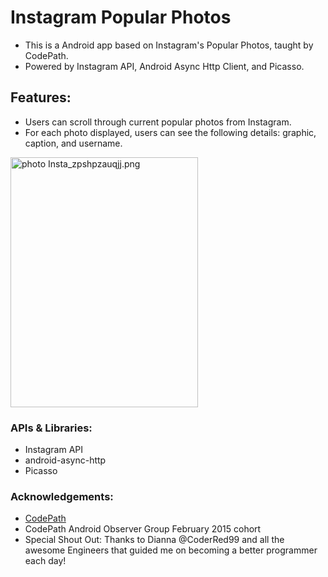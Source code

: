 # Instagram Popular Photos

- This is a Android app based on Instagram's Popular Photos, taught by CodePath. 
- Powered by Instagram API, Android Async Http Client, and Picasso.

## Features:
- Users can scroll through current popular photos from Instagram.
- For each photo displayed, users can see the following details: graphic, caption, and username.


<a href="http://s1369.photobucket.com/user/sugarcoder/media/CodePath/Insta_zpshpzauqjj.png.html" target="_blank"><img src="http://i1369.photobucket.com/albums/ag238/sugarcoder/CodePath/Insta_zpshpzauqjj.png" border="0" alt=" photo Insta_zpshpzauqjj.png" width="300" height="400" /></a>


### APIs & Libraries:
- Instagram API
- android-async-http
- Picasso

### Acknowledgements: 

- <a href="http://www.codepath.com">CodePath</a>
- CodePath Android Observer Group February 2015 cohort 
- Special Shout Out: Thanks to Dianna @CoderRed99 and all the awesome Engineers that guided me on becoming a better programmer each day!
